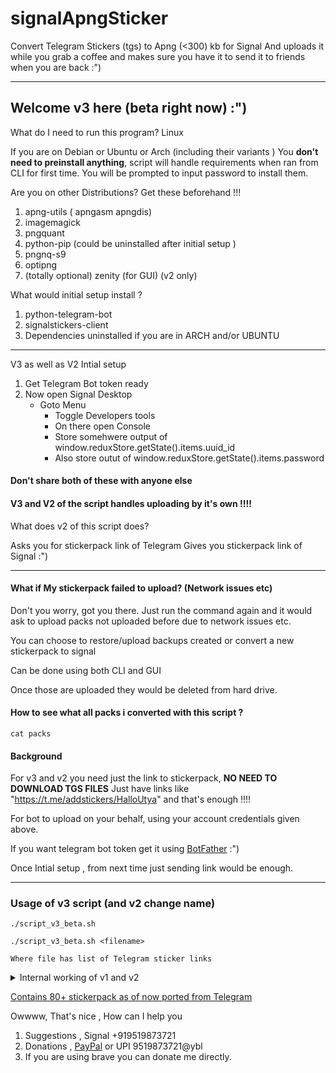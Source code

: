 # signalApngSticker
Convert Telegram Stickers (tgs) to Apng (&lt;300) kb for Signal
And uploads it while you grab a coffee and makes sure you have it to send it 
to friends when you are back :")

---
## Welcome v3 here (beta right now) :")

What do I need to run this program? Linux

If you are on Debian or Ubuntu or Arch (including their variants ) 
You __don't need to preinstall anything__, script will handle requirements when ran from
CLI for first time. You will be prompted to input password to install them.

Are you on other Distributions? Get these beforehand !!!
1. apng-utils ( apngasm apngdis)
2. imagemagick 
3. pngquant 
4. python-pip (could be uninstalled after initial setup )
5. pngnq-s9 
6. optipng 
7. (totally optional) zenity (for GUI) (v2 only) 

What would initial setup install ? 
1. python-telegram-bot
2. signalstickers-client
3. Dependencies uninstalled if you are in ARCH and/or UBUNTU 

---
V3 as well as V2  Intial setup 
1. Get Telegram Bot token ready
2. Now open Signal Desktop 
    - Goto Menu 
		- Toggle Developers tools 
		- On there open Console 
		- Store somehwere output of window.reduxStore.getState().items.uuid_id 
		- Also store outut of window.reduxStore.getState().items.password

#### Don't share both of these with anyone else

#### V3 and V2 of the script  handles uploading by it's own !!!!
What does v2 of this script does?

Asks you for stickerpack link of Telegram
Gives you stickerpack link of Signal :")

---

#### What if My stickerpack failed to upload? (Network issues etc)
Don't you worry, got you there. Just run the command again and it would
ask to upload packs not uploaded before due to network issues etc.

You can choose to restore/upload backups created or convert a new stickerpack to signal 

Can be done using both CLI and GUI 

Once those are uploaded they would be deleted from hard drive.

#### How to see what all packs i converted with this script ?

```
cat packs

```

#### Background 

For v3 and v2 you need just the link to stickerpack, __NO NEED TO DOWNLOAD TGS FILES__
Just have links like "https://t.me/addstickers/HalloUtya" and that's enough !!!!

For bot to upload on your behalf, using your account credentials given above.

If you want telegram bot token get it using [BotFather](https://t.me/BotFather) :")

Once Intial setup , from next time just sending link would be enough.

--- 
### Usage of v3 script  (and v2 change name)

```
./script_v3_beta.sh 

./script_v3_beta.sh <filename>

Where file has list of Telegram sticker links

```
<details><summary> Internal working of v1 and v2 </summary>
Usage of v1 of script 

```
./script_v1.sh

Converts tgs in current diretory to apng within ./outut
```
You could use it to : 

1. To create custom stickerpack from group of tgs files
2. You don't need to have telegram account , although you need source of tgs files
Dependencies of v1 of script 
1. gifsicle 
2. imagemagick 
3. apngasm 
4. tgs-to-gif 

Prefer v2 since it does job automated.

---


What do this script do? (Just v1 )
1. Convert tgs to gif
2. optimize that gif
3. breaks gif into frames
4. Make apng out of those frames

How do i do this? (For v2 )
1. Install above mentioned packages and python modules 
2. Copy script_v2 , bot.py , download.py to a folder. 
3. For first time you will be asked bot token and authentican info from Signal-Desktop
4. Do you have link to Telegram-Sticker ? Enter it when prompted eg : https://t.me/addstickers/MsWitchCat
5. Grab a coffee , Because you will now get link to signalstickerpack after wizardry is done !!!!

How do i do this? (For v1 )
1. Install above mentioned packages
2. Copy your tgs into a folder
3. Copy this script_v1  to same folder
4. Run it!!
5. Wait for cpu to cook your apngs
6. Look for all apngs in ./output/
7. Create stickerpack using those apngs all are below 300kb !!!

You say so, but what have you done??? 

### With v2 porting becomes way easier since you don't have to be actively involved in porting
</details>

[Contains 80+ stickerpack as of now ported from Telegram](https://signalstickers.com/?s=author%3A%22Navneet%20Vikram%20Tey%22)


Owwww, That's nice , How can I help you
1. Suggestions , Signal +919519873721
2. Donations , [PayPal](https://paypal.me/TalentedTey?locale.x=en_GB) or UPI 9519873721@ybl 
3. If you are using brave you can donate me directly.
